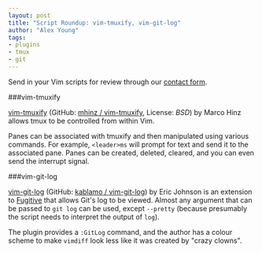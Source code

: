 ```yaml
---
layout: post
title: "Script Roundup: vim-tmuxify, vim-git-log"
author: "Alex Young"
tags: 
- plugins
- tmux
- git
---
```


<div class="intro">
Send in your Vim scripts for review through our <a href="/contact.html">contact form</a>.
</div>

###vim-tmuxify

[vim-tmuxify](http://www.vim.org/scripts/script.php?script_id=4482) (GitHub: [mhinz / vim-tmuxify](https://github.com/mhinz/vim-tmuxify), License: _BSD_) by Marco Hinz allows tmux to be controlled from within Vim.

Panes can be associated with tmuxify and then manipulated using various commands.  For example, `<leader>ms` will prompt for text and send it to the associated pane.  Panes can be created, deleted, cleared, and you can even send the interrupt signal.

###vim-git-log

[vim-git-log](http://www.vim.org/scripts/script.php?script_id=4485) (GitHub: [kablamo / vim-git-log](https://github.com/kablamo/vim-git-log)) by Eric Johnson is an extension to [Fugitive](https://github.com/tpope/vim-fugitive) that allows Git's log to be viewed.  Almost any argument that can be passed to `git log` can be used, except `--pretty` (because presumably the script needs to interpret the output of `log`).

The plugin provides a `:GitLog` command, and the author has a colour scheme to make `vimdiff` look less like it was created by "crazy clowns".
